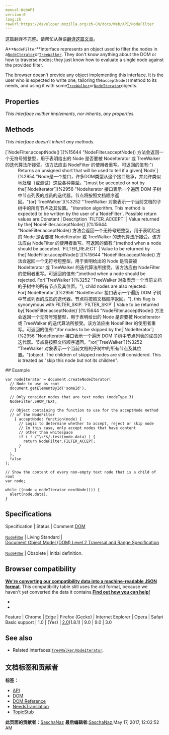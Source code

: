```yaml
---
manual:WebAPI
version:0
lang:zh
rawUrl:https://developer.mozilla.org/zh-CN/docs/Web/API/NodeFilter
---
```




这篇翻译不完整。请帮忙从英语[翻译这篇文章](%15643 "")。






A**`NodeFilter`**interface represents an object used to filter the nodes in a[`NodeIterator`](%2956 "NodeIterator 接口表示一个遍历 DOM 子树中节点列表的成员的迭代器。节点将按照文档顺序返回。")or[`TreeWalker`](%3252 "TreeWalker 对象表示一个当前文档的子树中的所有节点及其位置。"). They don&#39;t know anything about the DOM or how to traverse nodes; they just know how to evaluate a single node against the provided filter.



The browser doesn&#39;t provide any object implementing this interface. It is the user who is expected to write one, tailoring the`acceptNode()`method to its needs, and using it with some[`TreeWalker`](%3252 "TreeWalker 对象表示一个当前文档的子树中的所有节点及其位置。")or[`NodeIterator`](%2956 "NodeIterator 接口表示一个遍历 DOM 子树中节点列表的成员的迭代器。节点将按照文档顺序返回。")objects.



## Properties<a name="Properties"></a>


<em>This interface neither implements, nor inherits, any properties.</em>


## Methods<a name="Methods"></a>


<em>This interface doesn&#39;t inherit any methods.</em>

<dl><dt>[`NodeFilter.acceptNode()`](%15644 "NodeFilter.acceptNode() 方法会返回一个无符号短整型，用于表明给出的 Node 是否要被 NodeIterator 或 TreeWalker 的迭代算法所接受。该方法应由 NodeFilter 的使用者重写。可返回的值有:")</dt><dd>Returns an`unsigned short`that will be used to tell if a given[`Node`](%2954 "Node是一个接口，许多DOM类型从这个接口继承，并允许类似地处理（或测试）这些各种类型。")must be accepted or not by the[`NodeIterator`](%2956 "NodeIterator 接口表示一个遍历 DOM 子树中节点列表的成员的迭代器。节点将按照文档顺序返回。")or[`TreeWalker`](%3252 "TreeWalker 对象表示一个当前文档的子树中的所有节点及其位置。")iteration algorithm. This method is expected to be written by the user of a`NodeFilter`. Possible return values are:Constant | Description 
`FILTER_ACCEPT` | Value returned by the[`NodeFilter.acceptNode()`](%15644 "NodeFilter.acceptNode() 方法会返回一个无符号短整型，用于表明给出的 Node 是否要被 NodeIterator 或 TreeWalker 的迭代算法所接受。该方法应由 NodeFilter 的使用者重写。可返回的值有:")method when a node should be accepted. 
`FILTER_REJECT` | Value to be returned by the[`NodeFilter.acceptNode()`](%15644 "NodeFilter.acceptNode() 方法会返回一个无符号短整型，用于表明给出的 Node 是否要被 NodeIterator 或 TreeWalker 的迭代算法所接受。该方法应由 NodeFilter 的使用者重写。可返回的值有:")method when a node should be rejected. For[`TreeWalker`](%3252 "TreeWalker 对象表示一个当前文档的子树中的所有节点及其位置。"), child nodes are also rejected. For[`NodeIterator`](%2956 "NodeIterator 接口表示一个遍历 DOM 子树中节点列表的成员的迭代器。节点将按照文档顺序返回。"), this flag is synonymous with FILTER_SKIP. 
`FILTER_SKIP` | Value to be returned by[`NodeFilter.acceptNode()`](%15644 "NodeFilter.acceptNode() 方法会返回一个无符号短整型，用于表明给出的 Node 是否要被 NodeIterator 或 TreeWalker 的迭代算法所接受。该方法应由 NodeFilter 的使用者重写。可返回的值有:")for nodes to be skipped by the[`NodeIterator`](%2956 "NodeIterator 接口表示一个遍历 DOM 子树中节点列表的成员的迭代器。节点将按照文档顺序返回。")or[`TreeWalker`](%3252 "TreeWalker 对象表示一个当前文档的子树中的所有节点及其位置。")object. The children of skipped nodes are still considered. This is treated as &quot;skip this node but not its children&quot;. 

</dd></dl>
## Example<a name="Example"></a>

```
var nodeIterator = document.createNodeIterator(
  // Node to use as root
  document.getElementById('someId'),

  // Only consider nodes that are text nodes (nodeType 3)
  NodeFilter.SHOW_TEXT,

  // Object containing the function to use for the acceptNode method
  // of the NodeFilter
    { acceptNode: function(node) {
      // Logic to determine whether to accept, reject or skip node
      // In this case, only accept nodes that have content
      // other than whitespace
      if ( ! /^\s*$/.test(node.data) ) {
        return NodeFilter.FILTER_ACCEPT;
      }
    }
  },
  false
);

// Show the content of every non-empty text node that is a child of root
var node;

while ((node = nodeIterator.nextNode())) {
  alert(node.data);
}
```

## Specifications<a name="Specification"></a>
Specification | Status | Comment 
[DOM<br></br><small>NodeFilter</small>](%15645 "") | Living Standard |  
[Document Object Model (DOM) Level 2 Traversal and Range Specification<br></br><small>NodeFilter</small>](%15646 "") | Obsolete | Initial definition. 


## Browser compatibility<a name="Browser_compatibility"></a>


**[We&#39;re converting our compatibility data into a machine-readable JSON format](%3344 "")**. This compatibility table still uses the old format, because we haven&#39;t yet converted the data it contains.**[Find out how you can help!](%3392 "")**


* 
* 
Feature | Chrome | Edge | Firefox (Gecko) | Internet Explorer | Opera | Safari 
Basic support | 1.0 | (Yes) | [2.0](%12369 "Released on 2006-10-24.")(1.8.1) | 9.0 | 9.0 | 3.0 




## See also<a name="See_also"></a>

* Related interfaces:[`TreeWalker`](%3252 "TreeWalker 对象表示一个当前文档的子树中的所有节点及其位置。"),[`NodeIterator`](%2956 "NodeIterator 接口表示一个遍历 DOM 子树中节点列表的成员的迭代器。节点将按照文档顺序返回。").



## 文档标签和贡献者
**标签：**
* [API](%50 "")
* [DOM](%456 "")
* [DOM Reference](%6350 "")
* [NeedsTranslation](%4036 "")
* [TopicStub](%4037 "")

**此页面的贡献者：**[SaschaNaz](%4966 "")
**最后编辑者:**[SaschaNaz](%4966 ""),<time>May 17, 2017, 12:02:52 AM</time>


